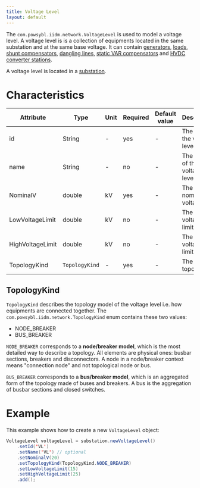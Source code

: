 ```yaml
---
title: Voltage Level
layout: default
---
```


The `com.powsybl.iidm.network.VoltageLevel` is used to model a voltage level. A voltage level is is a collection of
equipments located in the same substation and at the same base voltage. It can contain [generators](generator.md),
[loads](load.md), [shunt compensators](shuntCompensator.md), [dangling lines](danglingLine.md),
[static VAR compensators](staticVarCompensator.md) and [HVDC converter stations](hvdcConverterStation.md).

A voltage level is located in a [substation](substation.md).

# Characteristics

| Attribute | Type | Unit | Required | Default value | Description |
| --------- | ---- | ---- | -------- | ------------- | ----------- |
| id | String | - | yes | - | The ID of the voltage level |
| name | String | - | no | - | The name of the voltage level |
| NominalV | double | kV | yes | - | The nominal voltage |
| LowVoltageLimit | double | kV | no | - | The low voltage limit |
| HighVoltageLimit | double | kV | no | - | The high voltage limit |
| TopologyKind | `TopologyKind` | - | yes | - | The kind of topology |

## TopologyKind
`TopologyKind` describes the topology model of the voltage level i.e. how equipments are connected together. The
`com.powsybl.iidm.network.TopologyKind` enum contains these two values:
- NODE_BREAKER
- BUS_BREAKER

`NODE_BREAKER` corresponds to a **node/breaker model**, which is the most detailed way to describe a topology. All
elements are physical ones: busbar sections, breakers and disconnectors. A node in a node/breaker context means
"connection node" and not topological node or bus.

`BUS_BREAKER` corresponds to a **bus/breaker model**, which is an aggregated form of the topology made of buses and
breakers. A bus is the aggregation of busbar sections and closed switches.

# Example
This example shows how to create a new `VoltageLevel` object:
```java
VoltageLevel voltageLevel = substation.newVoltageLevel()
    .setId('VL')
    .setName('VL') // optional
    .setNominalV(20)
    .setTopologyKind(TopologyKind.NODE_BREAKER)
    .setLowVoltageLimit(15)
    .setHighVoltageLimit(25)
    .add();
```
